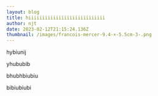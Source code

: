 ```yaml
---
layout: blog
title: hiiiiiiiiiiiiiiiiiiiiiiiiiiii
author: njt
date: 2023-02-12T21:15:24.136Z
thumbnail: /images/francois-mercer-9.4-×-5.5cm-3-.png
---
```

h﻿ybiunij

y﻿hububib 

b﻿hubhbiubiu

b﻿ibiubiubi